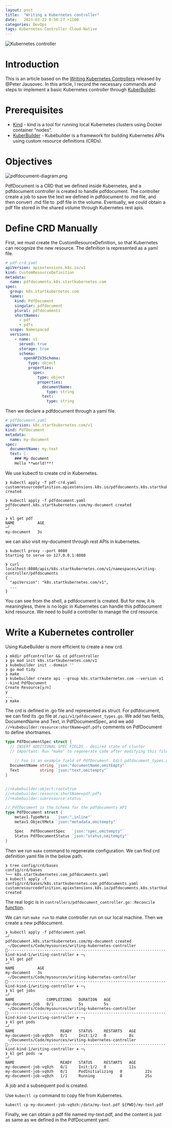 ```yaml
---
layout: post
title:  "Writing a Kubernetes controller"
date:   2023-03-22 0:30:27 +1100
categories: DevOps
tags: Kubernetes Controller Cloud-Native
---
```


![Kubernetes controller](/assets/images/kubernetes-controller/controller.png)

# Introduction

This is an article based on the [Writing Kubernetes Controllers](https://www.youtube.com/watch?v=q7b23612pSc) 
released by @Peter Jausovec. In this article, I record the necessary commands and steps to implement a 
basic Kubernetes controller through [KuberBuilder](https://book.kubebuilder.io/).

# Prerequisites

- [Kind](https://kind.sigs.k8s.io/) - kind is a tool for running local Kubernetes clusters using Docker container “nodes”.
- [KuberBuilder](https://book.kubebuilder.io/) - Kubebuilder is a framework for building Kubernetes APIs using custom resource definitions (CRDs).

# Objectives

![pdfdocument-diagram.png](/assets/images/kubernetes-controller/pdfdocument-diagram.png)

PdfDocument is a CRD that we defined inside Kubernetes, and a pdfdocument controller is created to
handle pdfdocument. The controller create a job to save the text we defined in pdfdocument to .md file, and then 
convert .md file to .pdf file in the volume. Eventually, we could obtain a pdf file stored in the shared volume 
through Kubernetes rest apis.

# Define CRD Manually

First, we must create the CustomResourceDefinition, so that Kubernetes can recognize the new resource.
The definition is represented as a yaml file.

```yaml
# pdf-crd.yaml
apiVersion: apiextensions.k8s.io/v1
kind: CustomResourceDefinition
metadata:
  name: pdfdocuments.k8s.startkubernetes.com
spec:
  group: k8s.startkubernetes.com
  names:
    kind: PdfDocument
    singular: pdfdocument
    plural: pdfdocuments
    shortNames: 
      - pdf
      - pdfs
  scope: Namespaced
  versions:
    - name: v1
      served: true
      storage: true
      schema:
        openAPIV3Schema:
          type: object
          properties:
            spec:
              type: object
              properties:
                documentName:
                  type: string
                text:
                  type: string
```


Then we declare a pdfdocument through a yaml file.

```yaml
# pdfdocument.yaml
apiVersion: k8s.startkubernetes.com/v1
kind: PdfDocument
metadata:
  name: my-document
spec:
  documentName: my-text
  text: |-
    ### My document
    Hello **world!**!
```

We use kubectl to create crd in Kubernetes.

```shell
❯ kubectl apply -f pdf-crd.yaml
customresourcedefinition.apiextensions.k8s.io/pdfdocuments.k8s.startkubernetes.com created

❯ kubectl apply -f pdfdocument.yaml
pdfdocument.k8s.startkubernetes.com/my-document created                                                                    ─╯

❯ kl get pdf
NAME          AGE                                                                                                          ─╯
my-document   3s
```

we can also visit my-document through rest APIs in kubernetes.
```shell
❯ kubectl proxy --port 8080
Starting to serve on 127.0.0.1:8080

❯ curl localhost:8080/apis/k8s.startkubernetes.com/v1/namespaces/writing-controller/pdfdocuments
{
  "apiVersion": "k8s.startkubernetes.com/v1",
  ...
}
```

You can see from the shell, a pdfdocument is created. But for now, it is meaningless,
there is no logic in Kubernetes can handle this pdfdocument kind resource.
We need to build a controller to manage the crd resource.

# Write a Kubernetes controller

Using KubeBuilder is more efficient to create a new crd.

```shell
❯ mkdir pdfcontroller && cd pdfcontroller
❯ go mod init k8s.startkubernetes.com/v1
❯ kubebuilder init --domain ''
❯ go mod tidy
❯ make
❯ kubebuilder create api --group k8s.startkubernetes.com --version v1 --kind PdfDocument
Create Resource[y/n]
y
...
❯ make
```

The crd is defined in .go file and represented as struct. For pdfdocument, we can find its .go file at
`/api/v1/pdfdocument_types.go`. We add two fields, DocumentName and Text, in PdfDocumentSpec, and
we add `//+kubebuilder:resource:shortName=pdf;pdfs` comments on PdfDocument to define shortnames.

```go
type PdfDocumentSpec struct {
  // INSERT ADDITIONAL SPEC FIELDS - desired state of cluster
  // Important: Run "make" to regenerate code after modifying this file
	
	// Foo is an example field of PdfDocument. Edit pdfdocument_types.go to remove/update
  DocumentName string `json:"documentName,omitEmpty"`
  Text         string `json:"text,omitempty"`
}


//+kubebuilder:object:root=true
//+kubebuilder:resource:shortName=pdf;pdfs
//+kubebuilder:subresource:status

// PdfDocument is the Schema for the pdfdocuments API
type PdfDocument struct {
	metav1.TypeMeta   `json:",inline"`
	metav1.ObjectMeta `json:"metadata,omitempty"`

	Spec   PdfDocumentSpec   `json:"spec,omitempty"`
	Status PdfDocumentStatus `json:"status,omitempty"`
}
```

Then we run `make` command to regenerate configuration.
We can find crd definition yaml file in the below path.

```shell
❯ tree config/crd/bases
config/crd/bases
└── k8s.startkubernetes.com_pdfdocuments.yaml
❯ kubectl apply -f config/crd/bases/k8s.startkubernetes.com_pdfdocuments.yaml
customresourcedefinition.apiextensions.k8s.io/pdfdocuments.k8s.startkubernetes.com created     
```

The real logic is in `controllers/pdfdocument_controller.go::Reconcile` [function](https://github.com/Devops-in-Wollongong/writing-kubernetes-controller/blob/master/pdfcontroller/controllers/pdfdocument_controller.go#L54).

We can run `make run` to make controller run on our local machine.
Then we create a new pdfdocument.

```shell
❯ kubectl apply -f pdfdocument.yaml                                                                                                                                                     ─╯
pdfdocument.k8s.startkubernetes.com/my-document created
 ~/Documents/Code/mysources/writing-kubernetes-controller ·························································································· kind-kind-1/writing-controller ⎈ ─╮
❯ kl get pdf                                                                                                                                                                            ─╯
NAME          AGE
my-document   3s
 ~/Documents/Code/mysources/writing-kubernetes-controller ·························································································· kind-kind-1/writing-controller ⎈ ─╮
❯ kl get jobs                                                                                                                                                                           ─╯
NAME              COMPLETIONS   DURATION   AGE
my-document-job   0/1           5s         5s
 ~/Documents/Code/mysources/writing-kubernetes-controller ·························································································· kind-kind-1/writing-controller ⎈ ─╮
❯ kl get pods                                                                                                                                                                           ─╯
NAME                    READY   STATUS     RESTARTS   AGE
my-document-job-vq9zh   0/1     Init:1/2   0          8s
 ~/Documents/Code/mysources/writing-kubernetes-controller ·························································································· kind-kind-1/writing-controller ⎈ ─╮
❯ kl get pods -w                                                                                                                                                                        ─╯
NAME                    READY   STATUS     RESTARTS   AGE
my-document-job-vq9zh   0/1     Init:1/2   0          11s
my-document-job-vq9zh   0/1     PodInitializing   0          22s
my-document-job-vq9zh   1/1     Running           0          25s
```

A job and a subsequent pod is created.

Use `kubectl cp` command to copy file from Kubernetes.

```shell
kubectl cp my-document-job-vq9zh:/data/my-text.pdf ${PWD}/my-text.pdf
```

Finally, we can obtain a pdf file named my-text.pdf, and the content is just as
same as we defined in the PdfDocument yaml.













